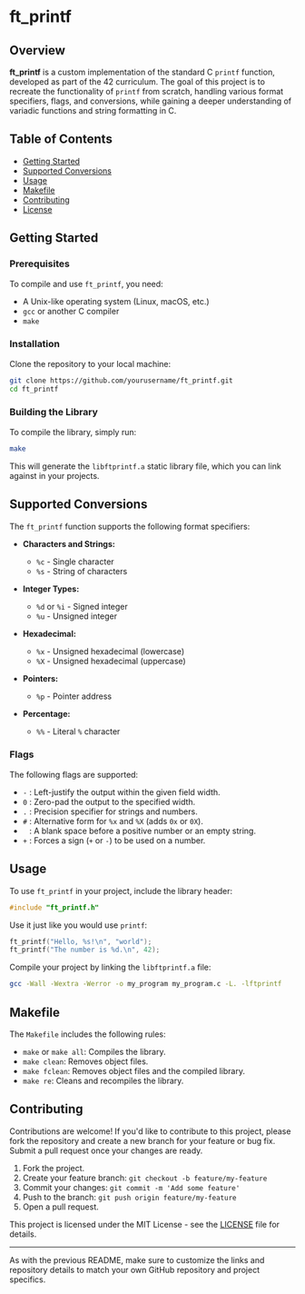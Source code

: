 
# ft_printf

## Overview

**ft_printf** is a custom implementation of the standard C `printf` function, developed as part of the 42 curriculum. The goal of this project is to recreate the functionality of `printf` from scratch, handling various format specifiers, flags, and conversions, while gaining a deeper understanding of variadic functions and string formatting in C.

## Table of Contents

- [Getting Started](#getting-started)
- [Supported Conversions](#supported-conversions)
- [Usage](#usage)
- [Makefile](#makefile)
- [Contributing](#contributing)
- [License](#license)

## Getting Started

### Prerequisites

To compile and use `ft_printf`, you need:
- A Unix-like operating system (Linux, macOS, etc.)
- `gcc` or another C compiler
- `make`

### Installation

Clone the repository to your local machine:

```bash
git clone https://github.com/yourusername/ft_printf.git
cd ft_printf
```

### Building the Library

To compile the library, simply run:

```bash
make
```

This will generate the `libftprintf.a` static library file, which you can link against in your projects.

## Supported Conversions

The `ft_printf` function supports the following format specifiers:

- **Characters and Strings:**
  - `%c` - Single character
  - `%s` - String of characters

- **Integer Types:**
  - `%d` or `%i` - Signed integer
  - `%u` - Unsigned integer

- **Hexadecimal:**
  - `%x` - Unsigned hexadecimal (lowercase)
  - `%X` - Unsigned hexadecimal (uppercase)

- **Pointers:**
  - `%p` - Pointer address

- **Percentage:**
  - `%%` - Literal `%` character

### Flags

The following flags are supported:

- `-` : Left-justify the output within the given field width.
- `0` : Zero-pad the output to the specified width.
- `.` : Precision specifier for strings and numbers.
- `#` : Alternative form for `%x` and `%X` (adds `0x` or `0X`).
- ` ` : A blank space before a positive number or an empty string.
- `+` : Forces a sign (`+` or `-`) to be used on a number.

## Usage

To use `ft_printf` in your project, include the library header:

```c
#include "ft_printf.h"
```

Use it just like you would use `printf`:

```c
ft_printf("Hello, %s!\n", "world");
ft_printf("The number is %d.\n", 42);
```

Compile your project by linking the `libftprintf.a` file:

```bash
gcc -Wall -Wextra -Werror -o my_program my_program.c -L. -lftprintf
```

## Makefile

The `Makefile` includes the following rules:

- `make` or `make all`: Compiles the library.
- `make clean`: Removes object files.
- `make fclean`: Removes object files and the compiled library.
- `make re`: Cleans and recompiles the library.

## Contributing

Contributions are welcome! If you'd like to contribute to this project, please fork the repository and create a new branch for your feature or bug fix. Submit a pull request once your changes are ready.

1. Fork the project.
2. Create your feature branch: `git checkout -b feature/my-feature`
3. Commit your changes: `git commit -m 'Add some feature'`
4. Push to the branch: `git push origin feature/my-feature`
5. Open a pull request.

This project is licensed under the MIT License - see the [LICENSE](LICENSE) file for details.

---

As with the previous README, make sure to customize the links and repository details to match your own GitHub repository and project specifics.
